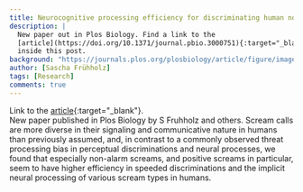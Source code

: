 ```yaml
---
title: Neurocognitive processing efficiency for discriminating human non-alarm rather than alarm scream calls
description: |
  New paper out in Plos Biology. Find a link to the
  [article](https://doi.org/10.1371/journal.pbio.3000751){:target="_blank"}
  inside this post.
background: "https://journals.plos.org/plosbiology/article/figure/image?size=large&id=10.1371/journal.pbio.3000751.g003"
author: [Sascha Frühholz]
tags: [Research]
comments: true
---
```


Link to the
[article](https://doi.org/10.1371/journal.pbio.3000751){:target="_blank"}.
<br />
New paper published in Plos Biology by S Fruhholz and others. Scream calls are more diverse in their signaling and communicative nature in humans than previously assumed, and, in contrast to a commonly observed threat processing bias in perceptual discriminations and neural processes, we found that especially non-alarm screams, and positive screams in particular, seem to have higher efficiency in speeded discriminations and the implicit neural processing of various scream types in humans.

